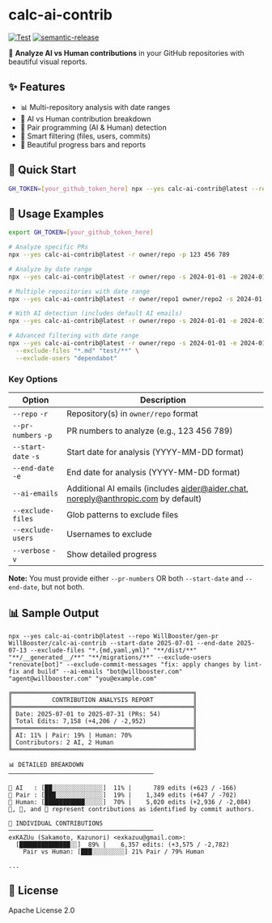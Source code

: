# calc-ai-contrib

[![Test](https://github.com/WillBooster/calc-ai-contrib/actions/workflows/test.yml/badge.svg)](https://github.com/WillBooster/calc-ai-contrib/actions/workflows/test.yml)
[![semantic-release](https://img.shields.io/badge/%20%20%F0%9F%93%A6%F0%9F%9A%80-semantic--release-e10079.svg)](https://github.com/semantic-release/semantic-release)

🤖 **Analyze AI vs Human contributions** in your GitHub repositories with beautiful visual reports.

## ✨ Features

- 📊 Multi-repository analysis with date ranges
- 🤖 AI vs Human contribution breakdown
- 🤝 Pair programming (AI & Human) detection
- 🎯 Smart filtering (files, users, commits)
- 🎨 Beautiful progress bars and reports

## 🚀 Quick Start

```bash
GH_TOKEN=[your_github_token_here] npx --yes calc-ai-contrib@latest --repo WillBooster/calc-ai-contrib --start-date 2025-07-10 --end-date 2025-07-10 --exclude-users "renovate[bot]" --ai-emails "bot@willbooster.com" "agent@willbooster.com"
```

## 📖 Usage Examples

```bash
export GH_TOKEN=[your_github_token_here]

# Analyze specific PRs
npx --yes calc-ai-contrib@latest -r owner/repo -p 123 456 789

# Analyze by date range
npx --yes calc-ai-contrib@latest -r owner/repo -s 2024-01-01 -e 2024-01-31

# Multiple repositories with date range
npx --yes calc-ai-contrib@latest -r owner/repo1 owner/repo2 -s 2024-01-01 -e 2024-01-31

# With AI detection (includes default AI emails)
npx --yes calc-ai-contrib@latest -r owner/repo -s 2024-01-01 -e 2024-01-31 --ai-emails "bot@company.com"

# Advanced filtering with date range
npx --yes calc-ai-contrib@latest -r owner/repo -s 2024-01-01 -e 2024-01-31 \
  --exclude-files "*.md" "test/**" \
  --exclude-users "dependabot"
```

### Key Options

| Option              | Description                                                                        |
| ------------------- | ---------------------------------------------------------------------------------- |
| `--repo` `-r`       | Repository(s) in `owner/repo` format                                               |
| `--pr-numbers` `-p` | PR numbers to analyze (e.g., 123 456 789)                                          |
| `--start-date` `-s` | Start date for analysis (YYYY-MM-DD format)                                        |
| `--end-date` `-e`   | End date for analysis (YYYY-MM-DD format)                                          |
| `--ai-emails`       | Additional AI emails (includes aider@aider.chat, noreply@anthropic.com by default) |
| `--exclude-files`   | Glob patterns to exclude files                                                     |
| `--exclude-users`   | Usernames to exclude                                                               |
| `--verbose` `-v`    | Show detailed progress                                                             |

**Note:** You must provide either `--pr-numbers` OR both `--start-date` and `--end-date`, but not both.

## 📊 Sample Output

```shell
npx --yes calc-ai-contrib@latest --repo WillBooster/gen-pr WillBooster/calc-ai-contrib --start-date 2025-07-01 --end-date 2025-07-13 --exclude-files "*.{md,yaml,yml}" "**/dist/**" "**/__generated__/**" "**/migrations/**" --exclude-users "renovate[bot]" --exclude-commit-messages "fix: apply changes by lint-fix and build" --ai-emails "bot@willbooster.com" "agent@willbooster.com" "you@example.com"
```

```
╔══════════════════════════════════════════════════╗
║           CONTRIBUTION ANALYSIS REPORT           ║
╠══════════════════════════════════════════════════╣
║ Date: 2025-07-01 to 2025-07-31 (PRs: 54)         ║
║ Total Edits: 7,158 (+4,206 / -2,952)             ║
╠══════════════════════════════════════════════════╣
║ AI: 11% | Pair: 19% | Human: 70%                 ║
║ Contributors: 2 AI, 2 Human                      ║
╚══════════════════════════════════════════════════╝

📊 DETAILED BREAKDOWN
────────────────────────────────────────

🤖 AI   : [██░░░░░░░░░░░░░░]  11% |      789 edits (+623 / -166)
🤝 Pair : [███░░░░░░░░░░░░░]  19% |    1,349 edits (+647 / -702)
👥 Human: [███████████░░░░░]  70% |    5,020 edits (+2,936 / -2,084)
🤖, 🤝, and 👥 represent contributions as identified by commit authors.

👤 INDIVIDUAL CONTRIBUTIONS
────────────────────────────────────────
exKAZUu (Sakamoto, Kazunori) <exkazuu@gmail.com>:
  [██████████████░░]  89% |    6,357 edits: (+3,575 / -2,782)
    Pair vs Human: [███░░░░░░░░░] 21% Pair / 79% Human

...
```

## 📄 License

Apache License 2.0
